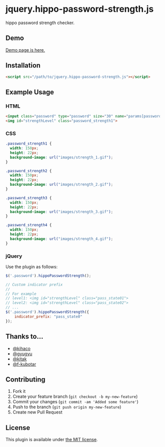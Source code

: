 jquery.hippo-password-strength.js
===============================

hippo password strength checker.

## Demo
[Demo page is here.](http://kuro96.heteml.jp/hippo-password-strength/hippo.html)

## Installation
```html
<script src="/path/to/jquery.hippo-password-strength.js"></script>
```

## Example Usage
### HTML

```html
<input class="password" type="password" size="30" name="params[password]" value="" data-indicator="strengthLevel">
<img id="strengthLevel" class="password_strength1">
```

### CSS
```css
.password_strength1 {
  width: 150px;
  height: 22px;
  background-image: url("images/strength_1.gif");
}

.password_strength2 {
  width: 150px;
  height: 22px;
  background-image: url("images/strength_2.gif");
}

.password_strength3 {
  width: 150px;
  height: 22px;
  background-image: url("images/strength_3.gif");
}

.password_strength4 {
  width: 150px;
  height: 22px;
  background-image: url("images/strength_4.gif");
}
```

### jQuery

Use the plugin as follows:

```js
$('.password').hippoPasswordStrength();

// Custom indicator prefix
//
// For example
// level1: <img id="strengthLevel" class="pass_state01">
// level2: <img id="strengthLevel" class="pass_state02">
// ...
$('.password').hippoPasswordStrength({
    indicator_prefix: "pass_state0"
});
```

## Thanks to…

* [@kihaco](http://github.com/kihaco)
* [@gyugyu](http://github.com/gyugyu)
* [@kitak](http://github.com/kitak)
* [@f-kubotar](https://github.com/f-kubotar)

## Contributing

1. Fork it
2. Create your feature branch (`git checkout -b my-new-feature`)
3. Commit your changes (`git commit -am 'Added some feature'`)
4. Push to the branch (`git push origin my-new-feature`)
5. Create new Pull Request

## License

This plugin is available under [the MIT license](http://opensource.org/licenses/MIT).
